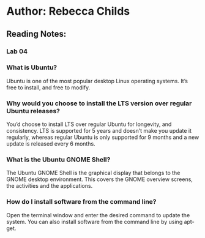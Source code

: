 # Author: Rebecca Childs

## Reading Notes:
### Lab 04
### What is Ubuntu?
Ubuntu is one of the most popular desktop Linux operating systems. It’s free to install, and free to modify. 
### Why would you choose to install the LTS version over regular Ubuntu releases?
You’d choose to install LTS over regular Ubuntu for longevity, and consistency. LTS is supported for 5 years and doesn’t make you update it regularly, whereas regular Ubuntu is only supported for 9 months and a new update is released every 6 months. 
### What is the Ubuntu GNOME Shell?
The Ubuntu GNOME Shell is the graphical display that belongs to the GNOME desktop environment. This covers the GNOME overview screens, the activities and the applications.
### How do I install software from the command line?
Open the terminal window and enter the desired command to update the system. You can also install software from the command line by using apt-get.
